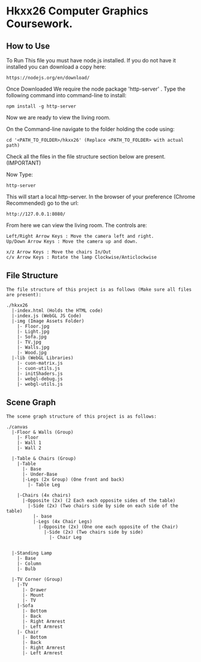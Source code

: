 # Hkxx26 Computer Graphics Coursework.

## How to Use

To Run This file you must have node.js installed. 
If you do not have it installed you can download a copy here: 

    https://nodejs.org/en/download/
    
Once Downloaded We require the node package 'http-server' .
Type the following command into command-line to install:

    npm install -g http-server
            
Now we are ready to view the living room. 

On the Command-line navigate to the folder holding the code using:

    cd '<PATH_TO_FOLDER>/hkxx26' (Replace <PATH_TO_FOLDER> with actual path)

Check all the files in the file structure section below are present. (IMPORTANT) 

Now Type:
    
    http-server
    
This will start a local http-server. In the browser of your preference (Chrome Recommended) go to the url:
    
    http://127.0.0.1:8080/

From here we can view the living room. The controls are:
    
    Left/Right Arrow Keys : Move the camera left and right.
    Up/Down Arrow Keys : Move the camera up and down.
    
    x/z Arrow Keys : Move the chairs In/Out
    c/v Arrow Keys : Rotate the lamp Clockwise/Anticlockwise

## File Structure

    The file structure of this project is as follows (Make sure all files are present):
    
    ./hkxx26
      |-index.html (Holds the HTML code)
      |-index.js (WebGL JS Code)
      |-img (Image Assets Folder)
        |- Floor.jpg
        |- Light.jpg
        |- Sofa.jpg
        |- TV.jpg
        |- Walls.jpg
        |- Wood.jpg
      |-lib (WebGL Libraries)
        |- cuon-matrix.js
        |- cuon-utils.js
        |- initShaders.js
        |- webgl-debug.js
        |- webgl-utils.js
      

## Scene Graph

    The scene graph structure of this project is as follows:
    
    ./canvas
      |-Floor & Walls (Group)
        |- Floor
        |- Wall 1
        |- Wall 2
        
      |-Table & Chairs (Group)
        |-Table
          |- Base
          |- Under-Base
          |-Legs (2x Group) (One front and back)
            |- Table Leg
            
        |-Chairs (4x chairs)
          |-Opposite (2x) (2 Each each opposite sides of the table)
            |-Side (2x) (Two chairs side by side on each side of the table)
              |- base
              |-Legs (4x Chair Legs)
                |-Opposite (2x) (One one each opposite of the Chair)
                  |-Side (2x) (Two chairs side by side)
                    |- Chair Leg
              

      |-Standing Lamp
        |- Base
        |- Column
        |- Bulb 
        
      |-TV Corner (Group)
        |-TV
          |- Drawer 
          |- Mount 
          |- TV
        |-Sofa
          |- Bottom 
          |- Back 
          |- Right Armrest 
          |- Left Armrest 
        |- Chair
          |- Bottom 
          |- Back 
          |- Right Armrest 
          |- Left Armrest 
